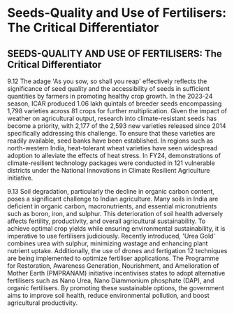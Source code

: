 # Seeds-Quality and Use of Fertilisers: The Critical Differentiator

## SEEDS-QUALITY AND USE OF FERTILISERS: The Critical Differentiator

9.12 The adage 'As you sow, so shall you reap' effectively reflects the significance of seed quality and the accessibility of seeds in sufficient quantities by farmers in promoting healthy crop growth. In the 2023-24 season, ICAR produced 1.06 lakh quintals of breeder seeds encompassing 1,798 varieties across 81 crops for further multiplication. Given the impact of weather on agricultural output, research into climate-resistant seeds has become a priority, with 2,177 of the 2,593 new varieties released since 2014 specifically addressing this challenge. To ensure that these varieties are readily available, seed banks have been established. In regions such as north-western India, heat-tolerant wheat varieties have seen widespread adoption to alleviate the effects of heat stress. In FY24, demonstrations of climate-resilient technology packages were conducted in 121 vulnerable districts under the National Innovations in Climate Resilient Agriculture initiative.

9.13 Soil  degradation,  particularly  the  decline  in  organic  carbon  content,  poses a  significant  challenge  to  Indian  agriculture.  Many  soils  in  India  are  deficient  in organic  carbon,  macronutrients,  and  essential  micronutrients  such  as  boron,  iron, and sulphur. This deterioration of soil health adversely affects fertility, productivity, and overall agricultural sustainability. To achieve optimal crop yields while ensuring environmental  sustainability,  it  is  imperative  to  use  fertilisers  judiciously.  Recently introduced, 'Urea Gold' combines urea with sulphur, minimizing wastage and enhancing plant nutrient uptake. Additionally, the use of drones and fertigation 12   techniques are being implemented to optimize fertiliser applications. The Programme for Restoration, Awareness  Generation,  Nourishment,  and  Amelioration  of  Mother  Earth  (PMPRANAM) initiative incentivises states to adopt alternative fertilisers  such  as  Nano Urea, Nano Diammonium phosphate (DAP), and organic fertilisers. By promoting these sustainable options, the government aims to improve soil health, reduce environmental pollution, and boost agricultural productivity.